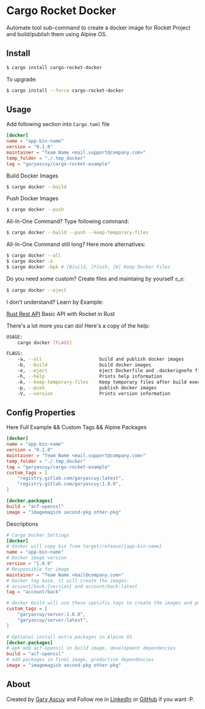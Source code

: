 # Cargo Rocket Docker

Automate tool sub-command to create a docker image for Rocket Project and build/publish them using Alpine OS.

## Install 

```sh
$ cargo install cargo-rocket-docker
```

To upgrade:
```sh
$ cargo install --force cargo-rocket-docker
```

## Usage

Add following section into `Cargo.toml` file
```toml
[docker]
name = "app-bin-name"
version = "0.1.0"
maintainer = "Team Name <mail.support@company.com>"
temp_folder = "./.tmp_docker"
tag = "garyascuy/cargo-rocket-example"
```

Build Docker Images
```sh
$ cargo docker --build
```

Push Docker Images
```sh
$ cargo docker --push
```

All-In-One Command? Type following command:
```sh
$ cargo docker --build --push --keep-temporary-files
```

All-In-One Command still long? Here more alternatives:
```sh
$ cargo docker --all
$ cargo docker -a
$ cargo docker -bpk # [B]uild, [P]ush, [K] Keep Docker Files
```

Do you need some custom? Create files and maintaing by yourself ಠ_ಠ:
```sh
$ cargo docker --eject
```

I don't understand? Learn by Example:

[Rust Rest API][example] Basic API with Rocket in Rust

[example]: https://github.com/Gary-Ascuy/rust-rest-api

There's a lot more you can do! Here's a copy of the help:
```sh
USAGE:
    cargo docker [FLAGS]

FLAGS:
    -a, --all                     build and publish docker images
    -b, --build                   build docker images
    -e, --eject                   eject Dockerfile and .dockerignofe files
    -h, --help                    Prints help information
    -k, --keep-temporary-files    Keep temporary files after build execution
    -p, --push                    publish docker images
    -V, --version                 Prints version information
```

## Config Properties

Here Full Example && Custom Tags && Alpine Packages
```toml
[docker]
name = "app-bin-name"
version = "0.1.0"
maintainer = "Team Name <mail.support@company.com>"
temp_folder = "./.tmp_docker"
tag = "garyascuy/cargo-rocket-example"
custom_tags = [
    "registry.gitlab.com/garyascuy:latest",
    "registry.gitlab.com/garyascuy:1.0.0",
]

[docker.packages]
build = "acf-openssl"
image = "imagemagick second-pkg other-pkg"
```

Descriptions
```toml
# Cargo Docker Settings
[docker]
# docker will copy bin from target/release/{app-bin-name}
name = "app-bin-name" 
# Docker image version
version = "1.0.0"     
# Responsible for image
maintainer = "Team Name <mail@company.com>" 
# Docker tag base, it will create tho images:
# account/back:{version} and account/back:latest
tag = "account/back" 

# docker build will use these spesific tags to create the images and publish
custom_tags = [
    "garyascuy/server:1.0.0",
    "garyascuy/server:latest",
]

# Optional install extra packages in Alpine OS
[docker.packages]
# apk add acf-openssl in build image, development dependencies
build = "acf-openssl"
# add packages in final image, production dependencies
image = "imagemagick second-pkg other-pkg"
```

## About

Created by [Gary Ascuy][garyascuygithub] and Follow me in [LinkedIn][garyascuylinkedin] or [GitHub][garyascuygithub] if you want :P.

[garyascuygithub]: https://github.com/gary-ascuy
[garyascuylinkedin]: https://www.linkedin.com/in/gary-ascuy-6619bbb9/
